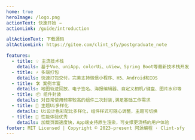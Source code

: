 ```yaml
---
home: true
heroImage: /logo.png
actionText: 快速开始 →
actionLink: /guide/introduction

altActionText: 下载源码
altActionLink: https://gitee.com/clint_sfy/postgraduate_note

features:
  - title: 💡 主流技术栈
    details: 基于Vue、uniApp、colorUi、uView、Spring Boot等最新技术栈开发
  - title: ⚡️ 多端打包
    details: 快速打包交付，完美支持微信小程序、H5、Android和IOS
  - title: 🛠️ 案例丰富
    details: 地图轨迹回放、电子签名、海报编辑器、自定义相机/键盘、图片水印等
  - title: 📦 组件封装
    details: 对日常使用频率较高的组件二次封装,满足基础工作需求
  - title: 🔩 主题Ui多样化
    details: Ui设计色彩配比多样化，组件样式可随心调整，主题可切换
  - title: 🔑 性能体验优秀
    details: 加载页面速度快，App端支持原生渲染，可支撑更流畅的用户体验
footer: MIT Licensed | Copyright © 2023-present 阿源编程 · Clint-sfy
---
```

